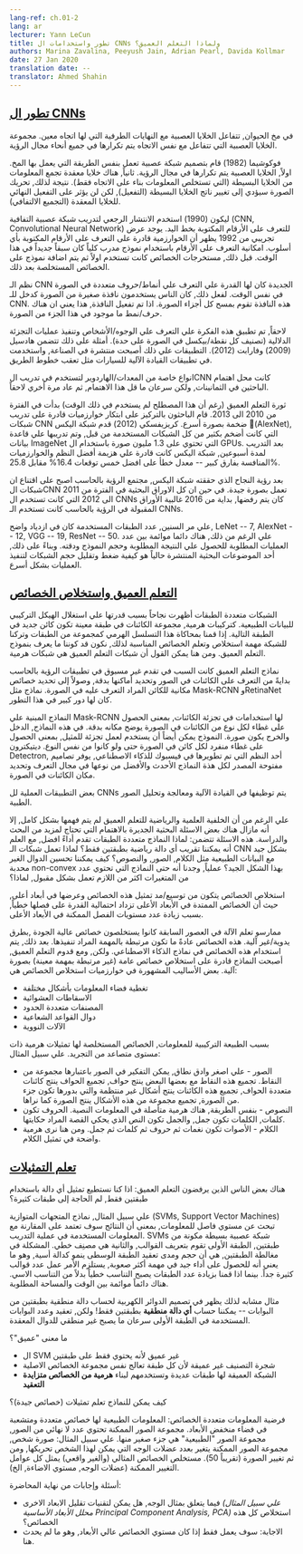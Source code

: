 ```yaml
---
lang-ref: ch.01-2
lang: ar
lecturer: Yann LeCun
title: تطور واستخدامات ال CNNs ولماذا التعلم العميق؟
authors: Marina Zavalina, Peeyush Jain, Adrian Pearl, Davida Kollmar
date: 27 Jan 2020
translation date: --
translator: Ahmed Shahin
---
```



## [تطور ال CNNs](https://www.youtube.com/watch?v=0bMe_vCZo30&t=2965s)

في مخ الحيوان, تتفاعل الخلايا العصبية مع النهايات الطرفية التي لها اتجاه معين. مجموعة الخلايا العصبية التي تتفاعل مع نفس الاتجاه يتم تكرارها في جميع أنحاء مجال الرؤية.

فوكوشيما (1982) قام بتصميم شبكة عصبية تعمل بنفس الطريقة التي يعمل بها المخ. اولاً, الخلايا العصبية يتم تكرارها في مجال الرؤية. ثانياً, هناك خلايا معقدة تجمع المعلومات من الخلايا البسيطة (التي تستخلص المعلومات بناء على الاتجاه فقط). نتيجة لذلك, تحريك الصورة سيؤدي إلى تغيير ناتج الخلايا البسيطة (التفعيل), لكن لن يؤثر على التفعيل النهائي للخلايا المعقدة (التجميع الالتفافي).

ليكون (1990) استخدم الانتشار الرجعي لتدريب شبكة عصبية التفافية (CNN, Convolutional Neural Network) للتعرف على الأرقام المكتوبة بخط اليد. يوجد عرض تجريبي من 1992 يظهر أن الخوارزمية قادرة على التعرف على الأرقام المكتوبة بأي أسلوب. امكانية التعرف على الأرقام باستخدام نموذج مدرب كلياً كان سبقاً جديداً في هذا الوقت. قبل ذلك, مستخرجات الخصائص كانت تستخدم اولاً ثم يتم اضافة نموذج على الخصائص المستخلصة بعد ذلك.

نظم الـ CNN الجديدة كان لها القدرة علي التعرف علي أنماط/حروف متعددة في الصورة في نفس الوقت. لفعل ذلك, كان الناس يستخدمون نافذة صغيرة من الصورة كدخل للـ CNN. هذه النافذة تقوم بمسح كل أجزاء الصورة. اذا تم تفعيل النافذة, هذا يعني ان هناك حرف/نمط ما موجود في هذا الجزء من الصورة.

لاحقاً, تم تطبيق هذه الفكرة علي التعرف علي الوجوه/الأشخاص وتنفيذ عمليات التجزئة الدلالية (تصنيف كل نقطة/بيكسل في الصورة على حدة). أمثلة على ذلك تتضمن هادسيل (2009) وفارابت (2012). التطبيقات علي ذلك أصبحت منتشرة في الصناعة, واستخدمت في تطبيقات القيادة الآلية للسيارات مثل تعقب خطوط الطريق.

انواع خاصة من المعدات/الهاردوير لتستخدم في تدريب الCNN كانت محل اهتمام الباحثين في الثمانينات, ولكن سرعان ما قل هذا الاهتمام, ثم عاد مرة أخري لاحقاً.

ثورة التعلم العميق (رغم أن هذا المصطلح لم يستخدم في ذلك الوقت) بدأت في الفترة من 2010 الى 2013. قام الباحثون بالتركيز على ابتكار خوارزميات قادرة على تدريب شبكات CNN ضخمة بصورة أسرع. كريزيفسكي (2012) قدم شبكة اليكس (ِAlexNet), التي كانت أضخم بكثير من كل الشبكات المستخدمة من قبل, وتم تدريبها علي قاعدة بيانات ImageNet التي تحتوي على 1.3 مليون صورة باستخدام ال GPUs. بعد التدريب لمدة أسبوعين, شبكة اليكس كانت قادرة علي هزيمة أفضل النظم والخوارزميات المنافسة بفارق كبير -- معدل خطأ على افضل خمس توقعات 16.4% مقابل 25.8%.

بعد رؤية النجاح الذي حققته شبكة اليكس, مجتمع الرؤية بالحاسب اصبح على اقتناع ان شبكات الCNN تعمل بصورة جيدة. في حين ان كل الاوراق البحثية في الفترة من 2011 الى 2012 التي كانت تستخدم ال CNNs كان يتم رفضها, بداية من 2016 غالبية الأوراق المقبولة في الرؤية بالحاسب كانت تستخدم الـ CNNs.

علي مر السنين, عدد الطبقات المستخدمة كان في ازدياد واضح, LeNet -- 7, AlexNet -- 12, VGG -- 19, ResNet -- 50. علي الرغم من ذلك, هناك دائما موائمة بين عدد العمليات المطلوبة للحصول علي النتيجة المطلوبة وحجم النموذج ودقته. وبناءً على ذلك, أحد الموضوعات البحثية المنتشرة حالياً هو كيفية ضغط وتقليل حجم الشبكات لتنفيذ العمليات بشكل أسرع.

## [التعلم العميق واستخلاص الخصائص](https://www.youtube.com/watch?v=0bMe_vCZo30&t=3955s)

الشبكات متعددة الطبقات أظهرت نجاحاً بسبب قدرتها علي استغلال الهيكل التركيبي للبيانات الطبيعية. كتركيبات هرمية, مجموعة الكائنات في طبقة معينة تكون كائن جديد في الطبقة التالية. إذا قمنا بمحاكاة هذا التسلسل الهرمي كمجموعة من الطبقات وتركنا للشبكة مهمة استخلاص وتعلم الخصائص المناسبة لذلك, نكون قد كوننا ما يعرف بنموذج التعلم العميق. ومن هنا يمكن القول أن شبكات التعلم العميق هي شبكات هرمية.

نماذج التعلم العميق كانت السبب في تقدم غير مسبوق في تطبيقات الرؤية بالحاسب بدايةً من التعرف على الكائنات في الصور وتحديد أماكنها بدقة, وصولاً إلى تحديد خصائص مكانية للكائن المراد التعرف عليه في الصورة. نماذج مثل Mask-RCNN وRetinaNet كان لها دور كبير في هذا التطور.

النماذج المبنية علي Mask-RCNN لها استخدامات في تجزئة الكائنات, بمعنى الحصول على غطاء لكل نوع من الكائنات في الصورة يوضح مكانه بدقة. في هذه النماذج, الدخل والخرج يكون صورة. النموذج يمكن أيضاً أن يستخدم لعمل تجزئة للمثيل, بمعنى الحصول على غطاء منفرد لكل كائن في الصورة حتى ولو كانوا من نفس النوع. ديتيكترون Detectron, أحد النظم التي تم تطويرها في فيسبوك للذكاء الاصطناعي, يوفر تصاميم مفتوحة المصدر لكل هذة النماذج الأحدث والأفضل من نوعها في مجال التعرف وتحديد مكان الكائنات في الصورة.

بعض التطبيقات العملية لل CNNs يتم توظيفها في القيادة الآلية ومعالجة وتحليل الصور الطبية.

علي الرغم من أن الخلفية العلمية والرياضية للتعلم العميق لم يتم فهمها بشكل كامل, إلا أنه مازال هناك بعض الاسئلة البحثية    الجديرة بالاهتمام التي تحتاج لمزيد من البحث والدراسة. هذه الاسئلة تتضمن: لماذا النماذج متعددة الطبقات تقدم أداءً افضل, مع العلم أنه يمكننا تقريب أي دالة رياضية بطبقتين فقط؟ لماذا تعمل شبكات الـ CNN بشكل جيد مع البيانات الطبيعية مثل الكلام, الصور, والنصوص؟ كيف يمكننا تحسين الدوال الغير محدبة non-convex بهذا الشكل الجيد؟ عملياً, وجدنا أنه حتى النماذج التي تحتوي عدد من المتغيرات اكثر من اللازم تعمل بشكل مقبول, لماذا؟

استخلاص الخصائص يتكون من توسيع/مد تمثيل هذه الخصائص وعرضها في أبعاد أعلى, حيث أن الخصائص الممتدة في الأبعاد الأعلى تزداد احتمالية القدرة على فصلها خطياً, بسبب زيادة عدد مستويات الفصل الممكنة في الأبعاد الأعلى.

ممارسو تعلم الآلة في العصور السابقة كانوا يستخلصون خصائص عالية الجودة ,بطرق يدوية/غير آلية. هذه الخصائص عادةً ما تكون مرتبطة بالمهمة المراد تنفيذها. بعد ذلك, يتم استخدام هذه الخصائص في نماذج الذكاء الاصطناعي. ولكن, ومع قدوم التعلم العميق, أصبحت النماذج قادرة على استخلاص خصائص عامة (غير مرتبطة بمهمة معينة) بصورة آلية. بعض الأساليب المشهورة في خوارزميات استخلاص الخصائص هي:

- تغطية فضاء المعلومات بأشكال مختلفة
- الاسقاطات العشوائية
- المصنفات متعددة الحدود
- دوال القواعد الشعاعية
- الآلات النووية

بسبب الطبيعة التركيبية للمعلومات, الخصائص المستخلصة لها تمثيلات هرمية ذات مستوى متصاعد من التجريد. علي سبيل المثال:

- الصور - علي اصغر وادق نطاق, يمكن التفكير في الصور باعتبارها مجموعة من النقاط. تجميع هذه النقاط مع بعضها البعض ينتج حواف, تجميع الحواف ينتج كائنات متعددة الحواف, تجميع هذه الكائنات ينتج أشكال غير منتظمة والتي بدورها تكون جزء من الصورة, تجميع مجموعة من هذه الأشكال ينتج الصورة كما نراها.
- النصوص - بنفس الطريقة, هناك هرمية متأصلة في المعلومات النصية. الحروف تكون كلمات, الكلمات تكون جمل, والجمل تكون النص الذي يحكي القصة المراد حكايتها.
- الكلام - الأصوات تكون نغمات ثم حروف ثم كلمات ثم جمل. ومن هنا نرى هرمية واضحة في تمثيل الكلام.

## [تعلم التمثيلات](https://www.youtube.com/watch?v=0bMe_vCZo30&t=4767s)

هناك بعض الناس الذين يرفضون التعلم العميق: اذا كنا نستطيع تمثيل أي دالة باستخدام طبقتين فقط, لم الحاجة إلى طبقات كثيرة؟

علي سبيل المثال, نماذج المتجهات المتوازية (SVMs, Support Vector Machines) تبحث عن مستوي فاصل للمعلومات, بمعنى أن النتائج سوف تعتمد على المقارنة مع المعلومات المستخدمة في عملية التدريب. SVMs شبكة عصبية بسيطة مكونة من طبقتين, الطبقة الأولى تقوم بتعريف القوالب, والثانية هي مصنِف خطي. المشكلة في مغالطة الطبقتين, هي أن حجم ومدى تعقيد الطبقة الوسطى ينمو كدالة أسية, وهو ما يعني أنه للحصول على أداء جيد في مهمة أكثر صعوبة, يستلزم الأمر عمل عدد قوالب كثيرة جداً. بينما اذا قمنا بزيادة عدد الطبقات يصبح التناسب خطياً بدلاً من التناسب الاسي. هناك دائماً موائمة بين الوقت والمساحة المطلوبة.

مثال مشابه لذلك يظهر في تصميم الدوائر الكهربية لحساب دالة منطقية بطبقتين من البوابات -- يمكننا حساب **أي دالة منطقية** بطبقتين فقط! ولكن, تعقيد وعدد البوابات المستخدمة في الطبقة الأولى سرعان ما يصبح غير منطقي للدوال المعقدة.

ما معنى "عميق"؟

- ال SVM غير عميق ﻷنه يحتوي فقط على طبقتين
- شجرة التصنيف غير عميقة ﻷن كل طبقة تعالج نفس مجموعة الخصائص الاصلية
- الشبكة العميقة لها طبقات عديدة وتستخدمهم لبناء **هرمية من الخصائص متزايدة التعقيد**

كيف يمكن للنماذج تعلم تمثيلات (خصائص جيدة)؟

فرضية المعلومات متعددة الخصائص: المعلومات الطبيعية لها خصائص متعددة ومتشعبة في فضاء منخفض الأبعاد. مجموعة الصور الممكنة تحتوي عدد لا نهائي من الصور, مجموعة الصور "الطبيعية" هي جزء صغير منها. علي سبيل المثال: صورة شخص, مجموعة الصور الممكنة يتغير بعدد عضلات الوجه التي يمكن لهذا الشخص تحريكها, ومن ثم تغيير الصورة (تقريباً 50). مستخلص الخصائص المثالي (والغير واقعي) يمثل كل عوامل التغيير الممكنة (عضلات الوجه, مستوي الاضاءة, الخ).

أسئلة وإجابات من نهاية المحاضرة:

- فيما يتعلق بمثال الوجه, هل يمكن لتقنيات تقليل الابعاد الاخرى *(علي سبيل المثال محلل الأبعاد الأساسية Principal Component Analysis, PCA)* استخلاص كل هذه الخصائص؟
- الاجابة: سوف يعمل فقط إذا كان مستوي الخصائص عالي الأبعاد, وهو ما لم يحدث هنا.
